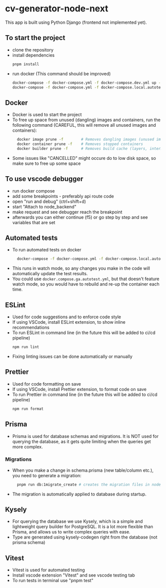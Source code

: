 # cv-generator-node-next

This app is built using Python Django (frontend not implemented yet).

## To start the project

- clone the repository
- install dependencies
  ```bash
  pnpm install
  ```
- run docker (This command should be improved)
  ```bash
  docker-compose -f docker-compose.yml -f docker-compose.dev.yml up --build --renew-anon-volumes # for deve mode or ...
  docker-compose -f docker-compose.yml -f docker-compose.local.autotest.yml up --build --renew-anon-volumes
  ```

## Docker

- Docker is used to start the project
- To free up space from unused (dangling) images and containers, run the following command (CAREFUL, this will remove all unused images and containers):
  ```bash
    docker image prune -f        # Removes dangling images (unused images not referenced by any container)
    docker container prune -f    # Removes stopped containers
    docker builder prune -f      # Removes build cache (layers, intermediate images, etc.)
  ```
- Some issues like "CANCELLED" might occure do to low disk space, so make sure to free up some space

## To use vscode debugger

- run docker compose
- add some breakpoints - preferably api route code
- open "run and debug" (ctrl+shift+d)
- start "Attach to node_backend"
- make request and see debugger reach the breakpoint
- afterwards you can either continue (f5) or go step by step and see variables that are set

## Automated tests

- To run automated tests on docker
  ```bash
    docker-compose -f docker-compose.yml -f docker-compose.local.autotest.yml up --build --renew-anon-volumes
  ```
- This runs in watch mode, so any changes you make in the code will automatically update the test results.
- You could use `docker.compose.ga.autotest.yml`, but that doesn't feature watch mode, so you would have to rebuild and re-up the container each time.

## ESLint

- Used for code suggestions and to enforce code style
- If using VSCode, install ESLint extension, to show inline recommendations
- To run ESLint in command line (in the future this will be added to ci/cd pipeline)
  ```bash
  npm run lint
  ```
- Fixing linting issues can be done automatically or manually

## Prettier

- Used for code formatting on save
- If using VSCode, install Prettier extension, to format code on save
- To run Prettier in command line (in the future this will be added to ci/cd pipeline)
  ```bash
  npm run format
  ```

## Prisma

- Prisma is used for database schemas and migrations. It is NOT used for querying the database, as it gets quite limiting when the queries get more complex.

### Migrations

- When you make a change in schema.prisma (new table/column etc.), you need to generate a migration:
  ```bash
    pnpm run db:1migrate_create # creates the migration files in node_backend/prisma/migrations. Check before applying.
  ```
- The migration is automatically applied to database during startup.

## Kysely

- For querying the database we use Kysely, which is a simple and lightweight query builder for PostgreSQL. It is a lot more flexible than Prisma, and allows us to write complex queries with ease.
- Type are generated using kysely-codegen right from the database (not prisma schema)

## Vitest

- Vitest is used for automated testing
- Install vscode extension "Vitest" and see vscode testing tab
- To run tests in terminal use "pnpm test"
